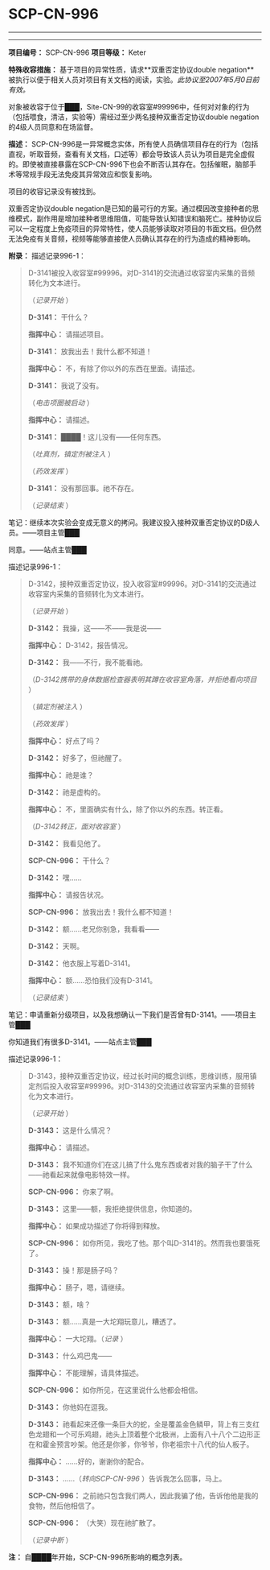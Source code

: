 # SCP-CN-996










---




































---































**项目编号：** SCP-CN-996
**项目等级：** Keter

**特殊收容措施：** 基于项目的异常性质，请求**<span class='ruby'>&#21452;&#37325;&#21542;&#23450;&#21327;&#35758;<span class='rt'>double negation</span></span>** 被执行以便于相关人员对项目有关文档的阅读，实验。*此协议至2007年5月0日前有效。* 

对象被收容于位于███，Site-CN-99的收容室#99996中，任何对对象的行为（包括喂食，清洁，实验等）需经过至少两名接种<span class='ruby'>&#21452;&#37325;&#21542;&#23450;&#21327;&#35758;double negation</span>的4级人员同意和在场监督。

**描述：** SCP-CN-996是一异常概念实体，所有使人员确信项目存在的行为（包括直视，听取音频，查看有关文档，口述等）都会导致该人员认为项目是完全虚假的。即使被直接暴露在SCP-CN-996下也会不断否认其存在。包括催眠，脑部手术等常规手段无法免疫其异常效应和恢复影响。

项目的收容记录没有被找到。

<span class='ruby'>&#21452;&#37325;&#21542;&#23450;&#21327;&#35758;double negation</span>是已知的最可行的方案。通过模因改变接种者的思维模式，副作用是增加接种者思维阻值，可能导致认知错误和脑死亡。接种协议后可以一定程度上免疫项目的异常特性，使人员能够读取对项目的书面文档。但仍然无法免疫有关音频，视频等能够直接使人员确认其存在的行为造成的精神影响。

**附录：** 描述记录996-1：


> D-3141被投入收容室#99996。对D-3141的交流通过收容室内采集的音频转化为文本进行。
> 
> （*记录开始* ）
> 
> **D-3141：** 干什么？
> 
> **指挥中心：** 请描述项目。
> 
> **D-3141：** 放我出去！我什么都不知道！
> 
> **指挥中心：** 不，有除了你以外的东西在里面。请描述。
> 
> **D-3141：** 我说了没有。
> 
> （*电击项圈被启动* ）
> 
> **指挥中心：** 请描述。
> 
> **D-3141：** ████！这儿没有——任何东西。
> 
> （*吐真剂，镇定剂被注入* ）
> 
> （*药效发挥* ）
> 
> **D-3141：** 没有那回事。祂不存在。
> 
> （*记录结束* ）
> 

笔记：继续本次实验会变成无意义的拷问。我建议投入接种双重否定协议的D级人员。——项目主管███

同意。——站点主管███

描述记录996-1：


> D-3142，接种双重否定协议，投入收容室#99996。对D-3141的交流通过收容室内采集的音频转化为文本进行。
> 
> （*记录开始* ）
> 
> **D-3142：** 我操，这——不——我是说——
> 
> **指挥中心：** D-3142，报告情况。
> 
> **D-3142：** 我——不行，我不能看祂。
> 
> （*D-3142携带的身体数据检查器表明其蹲在收容室角落，并拒绝看向项目* ）
> 
> （*镇定剂被注入* ）
> 
> （*药效发挥* ）
> 
> **指挥中心：** 好点了吗？
> 
> **D-3142：** 好多了，但祂醒了。
> 
> **指挥中心：** 祂是谁？
> 
> **D-3142：** 祂是虚构的。
> 
> **指挥中心：** 不，里面确实有什么，除了你以外的东西。转正看。
> 
> （*D-3142转正，面对收容室* ）
> 
> **D-3142：** 我看见他了。
> 
> **SCP-CN-996：** 干什么？
> 
> **D-3142：** 嘿……
> 
> **指挥中心：** 请报告状况。
> 
> **SCP-CN-996：** 放我出去！我什么都不知道！
> 
> **D-3142：** 额……老兄你别急，我看看——
> 
> **D-3142：** 天啊。
> 
> **D-3142：** 他衣服上写着D-3141。
> 
> **指挥中心：** 额……恐怕我们没有D-3141。
> 
> （*记录结束* ）
> 

笔记：申请重新分级项目，以及我想确认一下我们是否曾有D-3141。——项目主管███

你知道我们有很多D-3141。——站点主管███

描述记录996-1：


> D-3143，接种双重否定协议，经过长时间的概念训练，思维训练，服用镇定剂后投入收容室#99996。对D-3143的交流通过收容室内采集的音频转化为文本进行。
> 
> （*记录开始* ）
> 
> **D-3143：** 这是什么情况？
> 
> **指挥中心：** 请描述。
> 
> **D-3143：** 我不知道你们在这儿搞了什么鬼东西或者对我的脑子干了什么——祂看起来就像电影特效一样。
> 
> **SCP-CN-996：** 你来了啊。
> 
> **D-3143：** 这里——额，我拒绝提供信息，你知道的。
> 
> **指挥中心：** 如果成功描述了你将得到释放。
> 
> **SCP-CN-996：** 如你所见，我吃了他。那个叫D-3141的。然而我也要饿死了。
> 
> **D-3143：** 操！那是肠子吗？
> 
> **指挥中心：** 肠子，嗯，请继续。
> 
> **D-3143：** 额，啥？
> 
> **D-3143：** 额……真是一大坨翔玩意儿，糟透了。
> 
> **指挥中心：** 一大坨翔。（*记录* ）
> 
> **D-3143：** 什么鸡巴鬼——
> 
> **指挥中心：** 不能理解，请具体描述。
> 
> **SCP-CN-996：** 如你所见，在这里说什么他都会相信。
> 
> **D-3143：** 你他妈在逗我。
> 
> **D-3143：** 祂看起来还像一条巨大的蛇，全是覆盖金色鳞甲，背上有三支红色龙翅和一个可乐鸡翅，祂头上顶着整个北极洲，上面有八十八个二边形正在和霍金预言吵架。他还是你爹，你爷爷，你老祖宗十八代的仙人板子。
> 
> **指挥中心：** ……好的，谢谢你的配合。
> 
> **D-3143：** ……（*转向SCP-CN-996* ）告诉我怎么回事，马上。
> 
> **SCP-CN-996：** 之前祂只包含我们两人，因此我骗了他，告诉他他是我的食物，然后他相信了。
> 
> **SCP-CN-996：** （大笑）现在祂扩散了。
> 
> （*记录中断* ）
> 

























**注：** 自████年开始，SCP-CN-996所影响的概念列表。




































